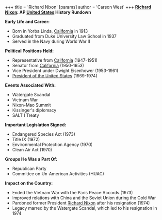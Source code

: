 +++
 title = 'Richard Nixon'
[params]
	author = 'Carson West'
+++
**[Richard Nixon](./../richard-nixon/): AP [United States](./../united-states/) History Rundown**

**Early Life and Career:**
* Born in Yorba Linda, [California](./../california/) in 1913
* Graduated from Duke University Law School in 1937
* Served in the Navy during World War II

**Political Positions Held:**
* Representative from [California](./../california/) (1947-1951)
* Senator from [California](./../california/) (1950-1953)
* Vice President under Dwight Eisenhower (1953-1961)
* [President of the United States](./../president-of-the-united-states/) (1969-1974)

**Events Associated With:**
* Watergate Scandal
* Vietnam War
* Nixon-Mao Summit
* Kissinger's diplomacy
* SALT I Treaty

**Important Legislation Signed:**
* Endangered Species Act (1973)
* Title IX (1972)
* Environmental Protection Agency (1970)
* Clean Air Act (1970)

**Groups He Was a Part Of:**
* Republican Party
* Committee on Un-American Activities (HUAC)

**Impact on the Country:**
* Ended the Vietnam War with the Paris Peace Accords (1973)
* Improved relations with China and the Soviet Union during the Cold War
* Pardoned former President [Richard Nixon](./../richard-nixon/) after his resignation (1974)
* Legacy marred by the Watergate Scandal, which led to his resignation in 1974